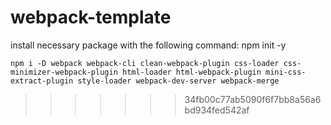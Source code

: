 # webpack-template

install necessary package with the following command:
    npm init -y
    
    npm i -D webpack webpack-cli clean-webpack-plugin css-loader css-minimizer-webpack-plugin html-loader html-webpack-plugin mini-css-extract-plugin style-loader webpack-dev-server webpack-merge 
>>>>>>> 34fb00c77ab5090f6f7bb8a56a6bd934fed542af
